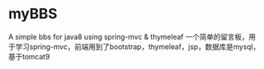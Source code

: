 # myBBS
A simple bbs for java8 using spring-mvc &amp; thymeleaf
一个简单的留言板，用于学习spring-mvc，前端用到了bootstrap，thymeleaf，jsp，数据库是mysql，基于tomcat9
